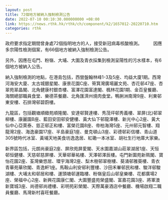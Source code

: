 ```yaml
---
layout: post
title: 72個地方被納入強制檢測公告
date: 2022-07-10 00:10:30.000000000 +08:00
link: https://news.rthk.hk/rthk/ch/component/k2/1657012-20220710.htm
categories: rthk
---
```


政府要求指定期間曾身處72個指明地方的人，接受新冠病毒核酸檢測。
　　
因應多宗陽性檢測個案，有66個地方被納入強制檢測公告。

另外，因應在屯門、粉嶺、大埔、大圍及青衣採集到檢測呈陽性的污水樣本，有6個地方被納入公告。

納入強制檢測的地點，在港島包括，西營盤翰林峰1-3及5座、均益大廈1期。西灣河海安大廈、太古城銀星閣、康景花園C座、筲箕灣廣場麗文苑、杏花邨47座、杏翠苑翠晶閣、北角健康村銀杏樓、富澤花園富達閣、楓林花園1期、金百皇餐廳、海關總部職員食堂、樂德茶餐廳、北角匯濟州燒肉食堂。鴨脷洲南灣9座、利東邨東安樓、石排灣邨碧蔚樓。

九龍區，包括觀塘順緻苑順隆閣、安達邨賢達樓、秀茂坪邨秀義樓、翠屏(北)邨翠柳樓、康麗園B座、藍田安田邨安健樓、黃大仙下邨龍澤樓、新光中心2座、黃大仙中心亞萊泰、慈正邨正和樓、富榮花園8座、帝柏海灣5座、元州邨元智樓、翔龍灣2座、海逸豪園17座、半島豪庭1座、曼克頓山3座、彩德邨彩信樓、青山道305號時代冰室、黃埔天地美食坊逸逸居、紅磡一本冰室、胡社生行地庫大家樂。

新界區包括，元朗尚豪庭2座、屏欣苑屏愛閣、天水圍嘉湖山莊翠湖居1座、天恒邨恒健樓、天慈邨慈屏樓、天華邨華祐樓、天澤邨澤辰樓。屯門新圍苑新珮閣、寶怡花園2座、荃灣樂悠居、環宇海灣2座、梨木樹邨翠樹樓、葵涌邨雅葵樓、青衣青華苑華欣閣、青逸軒1座。馬鞍山利安邨利豐樓、沙田禾輋邨民和樓、駿洋邨駿湖樓、大埔太和邨居和樓、運頭塘邨運臨樓、粉嶺皇后山邨皇樂樓、花都廣場2座、榮福中心2座、新興花園康仁閣、大圍豐盛苑榮盛閣、富嘉花園3座、將軍澳新寶城3座、尚德邨尚禮樓、彩明苑彩榮閣、天際萬豪酒店中餐廳、機場啟翔二職員餐廳、馬灣新村喜旺餐廳。
